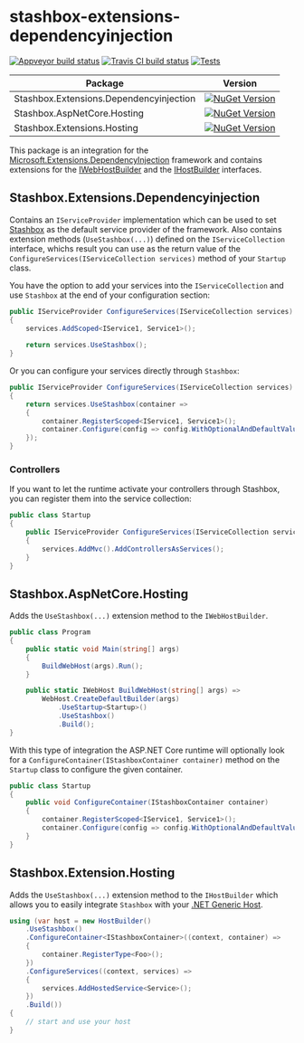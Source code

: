 # stashbox-extensions-dependencyinjection
[![Appveyor build status](https://img.shields.io/appveyor/ci/pcsajtai/stashbox-extensions-dependencyinjection/master.svg?label=appveyor)](https://ci.appveyor.com/project/pcsajtai/stashbox-extensions-dependencyinjection/branch/master) [![Travis CI build status](https://img.shields.io/travis/z4kn4fein/stashbox-extensions-dependencyinjection/master.svg?label=travis-ci)](https://travis-ci.org/z4kn4fein/stashbox-extensions-dependencyinjection) [![Tests](https://img.shields.io/appveyor/tests/pcsajtai/stashbox-extensions-dependencyinjection/master.svg)](https://ci.appveyor.com/project/pcsajtai/stashbox-extensions-dependencyinjection/build/tests)

| Package | Version |
| --- | --- |
| Stashbox.Extensions.Dependencyinjection | [![NuGet Version](https://buildstats.info/nuget/Stashbox.Extensions.Dependencyinjection)](https://www.nuget.org/packages/Stashbox.Extensions.Dependencyinjection/) |
| Stashbox.AspNetCore.Hosting | [![NuGet Version](https://buildstats.info/nuget/Stashbox.AspNetCore.Hosting)](https://www.nuget.org/packages/Stashbox.AspNetCore.Hosting/) |
| Stashbox.Extensions.Hosting | [![NuGet Version](https://buildstats.info/nuget/Stashbox.Extensions.Hosting)](https://www.nuget.org/packages/Stashbox.Extensions.Hosting/) |

This package is an integration for the [Microsoft.Extensions.DependencyInjection](https://github.com/aspnet/DependencyInjection)  framework and contains extensions for the [IWebHostBuilder](https://github.com/aspnet/Hosting/blob/master/src/Microsoft.AspNetCore.Hosting.Abstractions/IWebHostBuilder.cs) and the [IHostBuilder](https://github.com/aspnet/Hosting/blob/master/src/Microsoft.Extensions.Hosting.Abstractions/IHostBuilder.cs) interfaces.

## Stashbox.Extensions.Dependencyinjection
Contains an `IServiceProvider` implementation which can be used to set [Stashbox](https://github.com/z4kn4fein/stashbox) as the default service provider of the framework. Also contains extension methods (`UseStashbox(...)`) defined on the `IServiceCollection` interface, whichs result you can use as the return value of the `ConfigureServices(IServiceCollection services)` method of your `Startup` class.

You have the option to add your services into the `IServiceCollection` and use `Stashbox` at the end of your configuration section:
```c#
public IServiceProvider ConfigureServices(IServiceCollection services)
{
    services.AddScoped<IService1, Service1>();
        
    return services.UseStashbox();
}
```
Or you can configure your services directly through `Stashbox`:
```c#
public IServiceProvider ConfigureServices(IServiceCollection services)
{
    return services.UseStashbox(container =>
    {
        container.RegisterScoped<IService1, Service1>();
        container.Configure(config => config.WithOptionalAndDefaultValueInjection());
    });
}
```
### Controllers
If you want to let the runtime activate your controllers through Stashbox, you can register them into the service collection:
```c#
public class Startup
{
    public IServiceProvider ConfigureServices(IServiceCollection services)
    {
        services.AddMvc().AddControllersAsServices();
    }
}
```
## Stashbox.AspNetCore.Hosting
Adds the `UseStashbox(...)` extension method to the `IWebHostBuilder`.

```c#
public class Program
{
    public static void Main(string[] args)
    {
        BuildWebHost(args).Run();
    }

    public static IWebHost BuildWebHost(string[] args) =>
        WebHost.CreateDefaultBuilder(args)
            .UseStartup<Startup>()
            .UseStashbox()
            .Build();
}
```
With this type of integration the ASP.NET Core runtime will optionally look for a `ConfigureContainer(IStashboxContainer container)` method on the `Startup` class to configure the given container.
```c#
public class Startup
{
    public void ConfigureContainer(IStashboxContainer container)
    {
        container.RegisterScoped<IService1, Service1>();
        container.Configure(config => config.WithOptionalAndDefaultValueInjection());
    }
}
```

## Stashbox.Extension.Hosting
Adds the `UseStashbox(...)` extension method to the `IHostBuilder` which allows you to easily integrate `Stashbox` with your [.NET Generic Host](https://docs.microsoft.com/en-us/aspnet/core/fundamentals/host/generic-host?view=aspnetcore-2.1).

```c#
using (var host = new HostBuilder()
    .UseStashbox()
    .ConfigureContainer<IStashboxContainer>((context, container) =>
    {
        container.RegisterType<Foo>();
    })
    .ConfigureServices((context, services) =>
    {
        services.AddHostedService<Service>();
    })
    .Build())
{
    // start and use your host
}
```
